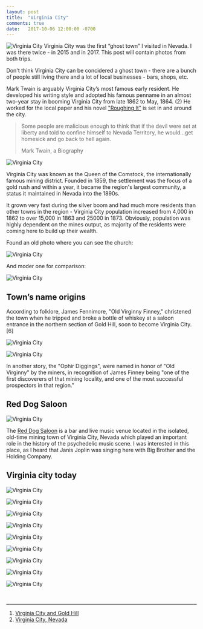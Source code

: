 ```yaml
---
layout: post
title:  "Virginia City"
comments: true
date:   2017-10-06 12:00:00 -0700
---
```


![Virginia City][virginia1]
Virginia City was the first “ghost town” I visited in Nevada. I was there twice - in 2015 and in 2017. This post will contain photos from both trips. 

Don't think Virginia City can be concidered a ghost town - there are a bunch of people still living there and a lot of local businesses - bars, shops, etc.

Mark Twain is arguably Virginia City’s most famous early resident. He developed his writing style and adopted his famous penname in an almost two-year stay in booming Virginia City from late 1862 to May, 1864. (2) He worked for the local paper and his novel ["Roughing It”](https://en.wikipedia.org/wiki/Roughing_It)  is set in and around the city. 

>Some people are malicious enough to think that if the devil were set at liberty and told to confine 
>himself to Nevada Territory, he would...get homesick and go back to hell again.
>
>Mark Twain, a Biography

![Virginia City][virginia2]

Virginia City was known as the Queen of the Comstock, the internationally famous mining district. Founded in 1859, the settlement was the focus of a gold rush and within a year, it became the region's largest community, a status it maintained in Nevada into the 1890s.

It grown very fast during the silver boom and had much more residents than other towns in the region - Virginia City population increased from 4,000 in 1862 to over 15,000 in 1863 and 25000 in 1873. Obviously, population was highly dependent on the mines output, as majority of the residents were coming here to build up their wealth.

Found an old photo where you can see the church:

![Virginia City][virginia_old1]

And moder one for comparison:

![Virginia City][virginia3]

<h2>Town’s name origins</h2>

 According to folklore, James Fennimore, "Old Virginny Finney," christened the town when he tripped and broke a bottle of whiskey at a saloon entrance in the northern section of Gold Hill, soon to become Virginia City.[6]

![Virginia City][virginia_old2]

![Virginia City][virginia_old3]

In another story, the "Ophir Diggings", were named in honor of "Old Virginny" by the miners, in recognition of James Finney being "one of the first discoverers of that mining locality, and one of the most successful prospectors in that region."

<h2>Red Dog Saloon</h2>

![Virginia City][virginia4]

The [Red Dog Saloon](http://reddogvc.rocks/index.html) is a bar and live music venue located in the isolated, old-time mining town of Virginia City, Nevada which played an important role in the history of the psychedelic music scene. I was interested in this place, as I heard that Janis Joplin was singing here with  Big Brother and the Holding Company.

<h2>Virginia city today</h2>

![Virginia City][virginia5]

![Virginia City][virginia6]

![Virginia City][virginia7]

![Virginia City][virginia8]

![Virginia City][virginia9]

![Virginia City][virginia10]

![Virginia City][virginia11]

![Virginia City][virginia12]

![Virginia City][virginia13]

<br>

***

1. [Virginia City and Gold Hill](http://www.onlinenevada.org/articles/virginia-city-and-gold-hill)
2. [Virginia City, Nevada](https://www.desertusa.com/cities/nv/nv_virginiacity.html)

[virginia_old1]: {{site.url}}/assets/img/06102017-Virginia/06102017-virginia-old2.jpg "Virginia City"
[virginia_old2]: {{site.url}}/assets/img/06102017-Virginia/06102017-virginia-old1.jpg "Virginia City"
[virginia_old3]: {{site.url}}/assets/img/06102017-Virginia/06102017-virginia-old3.jpg "Virginia City"
[virginia1]: {{site.url}}/assets/img/06102017-Virginia/06102017-virginia10.jpg "Virginia City"
[virginia2]: {{site.url}}/assets/img/06102017-Virginia/06102017-virginia11.jpg "Virginia City"
[virginia3]: {{site.url}}/assets/img/06102017-Virginia/06102017-virginia19.jpg "Virginia City"
[virginia4]: {{site.url}}/assets/img/06102017-Virginia/06102017-virginia16.jpg "Virginia City"
[virginia5]: {{site.url}}/assets/img/06102017-Virginia/06102017-virginia1.jpg "Virginia City"
[virginia6]: {{site.url}}/assets/img/06102017-Virginia/06102017-virginia2.jpg "Virginia City"
[virginia7]: {{site.url}}/assets/img/06102017-Virginia/06102017-virginia3.jpg "Virginia City"
[virginia8]: {{site.url}}/assets/img/06102017-Virginia/06102017-virginia8.jpg "Virginia City"
[virginia9]: {{site.url}}/assets/img/06102017-Virginia/06102017-virginia9.jpg "Virginia City"
[virginia10]: {{site.url}}/assets/img/06102017-Virginia/06102017-virginia14.jpg "Virginia City"
[virginia11]: {{site.url}}/assets/img/06102017-Virginia/06102017-virginia15.jpg "Virginia City"
[virginia12]: {{site.url}}/assets/img/06102017-Virginia/06102017-virginia17.jpg "Virginia City"
[virginia13]: {{site.url}}/assets/img/06102017-Virginia/06102017-virginia18.jpg "Virginia City"

